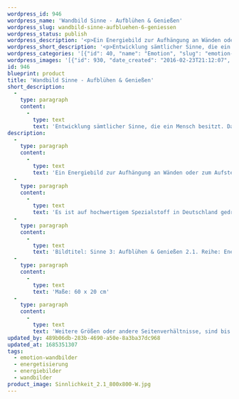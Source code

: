 ```yaml
---
wordpress_id: 946
wordpress_name: 'Wandbild Sinne - Aufblühen & Genießen'
wordpress_slug: wandbild-sinne-aufbluehen-6-geniessen
wordpress_status: publish
wordpress_description: '<p>Ein Energiebild zur Aufhängung an Wänden oder zum Aufstellen im Raum mit einem aktivierbaren Informationsfeld zu: Mit allen Sinnen leben - wahrhaftiges Genießen - Liebe in Achtsamkeit: Entwicklung sämtlicher Sinne, die ein Mensch besitzt. Wahrnehmung über alle Sinne und den Genuss, der hieraus erwächst. Dieses Genießen all dessen, was das eigene Leben ist, basiert hier auf einer Haltung der Liebe und Achtsamkeit für sich und für andere. So ist gewährleistet, dass der eigene Genuss das Genießen der Mitmenschen nicht tangiert oder dieses sogar fördert. Genuss kann sich gegebenfalls auf ganz neue Art ergeben.</p><p>Es ist auf hochwertigem Spezialstoff in Deutschland gedruckt und sorgfältig in Handarbeit auf Holzkeilrahmen aufgezogen. Laut Herstellerangaben ist der farbintensive Druck 70 Jahre lichtecht, waschbar und in einem umweltorientierten Verfahren hergestellt. Der Oberstoff ist mit einer Spezialbeschichtung unterfüttert, so dass, bei Aufhängung an der Wand, der rückseitige Holzrahmen auch bei hellen Farben unsichtbar ist.</p><p>Bildtitel: Sinne 3: Aufblühen &amp; Genießen 2.1. Reihe: Energetisierung</p><p>Maße: 60 x 20 cm</p><p>Weitere Größen oder andere Seitenverhältnisse, sind bis 200 cm individuell für Sie innerhalb weniger Tage herstellbar. Bitte kontaktieren Sie uns hierfür unter <a href="mailto:info@elvedenverlag.de">info@elvedenverlag.de</a>.e</p><p><a href="https://my.feenbaum.de/anwendung-energie-wandbilder/">Anwendungshinweise</a>      <a href="https://my.feenbaum.de/produktinformation-wandbilder/">Produktinformationen</a></p>'
wordpress_short_description: '<p>Entwicklung sämtlicher Sinne, die ein Mensch besitzt. Das Leben mit allen Sinnen genießen</p>'
wordpress_categories: '[{"id": 40, "name": "Emotion", "slug": "emotion-wandbilder"}, {"id": 25, "name": "Energetisierung", "slug": "energetisierung"}, {"id": 22, "name": "Energiebilder", "slug": "energiebilder"}, {"id": 24, "name": "Wandbilder", "slug": "wandbilder"}]'
wordpress_images: '[{"id": 930, "date_created": "2016-02-23T21:12:07", "date_created_gmt": "2016-02-23T19:12:07", "date_modified": "2016-02-23T21:12:07", "date_modified_gmt": "2016-02-23T19:12:07", "src": "https://my.feenbaum.de/wp-content/uploads/2016/02/Sinnlichkeit_2.1_800x800-W.jpg", "name": "Sinnlichkeit_2.1_800x800-W", "alt": ""}]'
id: 946
blueprint: product
title: 'Wandbild Sinne - Aufblühen & Genießen'
short_description:
  -
    type: paragraph
    content:
      -
        type: text
        text: 'Entwicklung sämtlicher Sinne, die ein Mensch besitzt. Das Leben mit allen Sinnen genießen'
description:
  -
    type: paragraph
    content:
      -
        type: text
        text: 'Ein Energiebild zur Aufhängung an Wänden oder zum Aufstellen im Raum mit einem aktivierbaren Informationsfeld zu: Mit allen Sinnen leben - wahrhaftiges Genießen - Liebe in Achtsamkeit: Entwicklung sämtlicher Sinne, die ein Mensch besitzt. Wahrnehmung über alle Sinne und den Genuss, der hieraus erwächst. Dieses Genießen all dessen, was das eigene Leben ist, basiert hier auf einer Haltung der Liebe und Achtsamkeit für sich und für andere. So ist gewährleistet, dass der eigene Genuss das Genießen der Mitmenschen nicht tangiert oder dieses sogar fördert. Genuss kann sich gegebenfalls auf ganz neue Art ergeben.'
  -
    type: paragraph
    content:
      -
        type: text
        text: 'Es ist auf hochwertigem Spezialstoff in Deutschland gedruckt und sorgfältig in Handarbeit auf Holzkeilrahmen aufgezogen. Laut Herstellerangaben ist der farbintensive Druck 70 Jahre lichtecht, waschbar und in einem umweltorientierten Verfahren hergestellt. Der Oberstoff ist mit einer Spezialbeschichtung unterfüttert, so dass, bei Aufhängung an der Wand, der rückseitige Holzrahmen auch bei hellen Farben unsichtbar ist.'
  -
    type: paragraph
    content:
      -
        type: text
        text: 'Bildtitel: Sinne 3: Aufblühen & Genießen 2.1. Reihe: Energetisierung'
  -
    type: paragraph
    content:
      -
        type: text
        text: 'Maße: 60 x 20 cm'
  -
    type: paragraph
    content:
      -
        type: text
        text: 'Weitere Größen oder andere Seitenverhältnisse, sind bis 200 cm individuell für Sie innerhalb weniger Tage herstellbar. Bitte kontaktieren Sie uns hierfür unter info@elvedenverlag.de.e'
updated_by: 489b06db-283b-4690-a50e-8a3ba37dc968
updated_at: 1685351307
tags:
  - emotion-wandbilder
  - energetisierung
  - energiebilder
  - wandbilder
product_image: Sinnlichkeit_2.1_800x800-W.jpg
---
```

